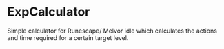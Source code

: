 # ExpCalculator
Simple calculator for Runescape/ Melvor idle which calculates the actions and time required for a certain target level.
